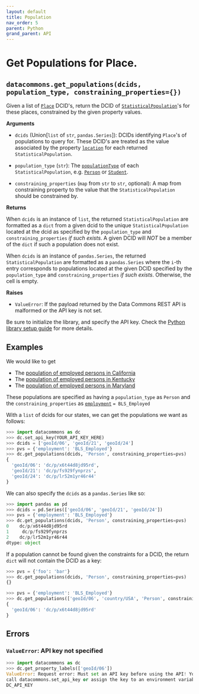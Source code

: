 ```yaml
---
layout: default
title: Population
nav_order: 5
parent: Python
grand_parent: API
---
```


# Get Populations for Place.

## `datacommons.get_populations(dcids, population_type, constraining_properties={})`

Given a list of [`Place`](https://browser.datacommons.org/kg?dcid=Place) DCID's,
return the DCID of
[`StatisticalPopulation`](https://browser.datacommons.org/kg?dcid=StatisticalPopulation)'s
for these places, constrained by the given property values.

**Arguments**

*   `dcids` (Union[`list` of `str`, `pandas.Series`]): DCIDs
    identifying `Place`'s of populations to query for.
    These DCID's are treated as the value associated by the property
    [`location`](https://browser.datacommons.org/kg?dcid=location) for each
    returned `StatisticalPopulation`.

*   `population_type` (`str`): The
    [`populationType`](https://browser.datacommons.org/kg?dcid=populationType)
    of each `StatisticalPopulation`, e.g.
    [`Person`](https://browser.datacommons.org/kg?dcid=Person) or
    [`Student`](https://browser.datacommons.org/kg?dcid=Student).

*   `constraining_properties` (`map` from `str` to `str`, optional):
      A map from constraining property to the value that the
      `StatisticalPopulation` should be constrained by.

**Returns**

When `dcids` is an instance of `list`, the returned `StatisticalPopulation` are
formatted as a `dict` from a given dcid to the unique `StatisticalPopulation`
located at the dcid as specified by the `population_type` and
`constraining_properties` *if such exists*. A given DCID will *NOT* be a member
of the `dict` if such a population does not exist.

When `dcids` is an instance of `pandas.Series`, the returned
`StatisticalPopulation` are formatted as a `pandas.Series` where the `i`-th
entry corresponds to populations located at the given DCID specified by the
`population_type` and `constraining_properties` *if such exists*. Otherwise,
the cell is empty.

**Raises**

*   `ValueError`: If the payload returned by the Data Commons REST API is malformed or the API key is not set.

Be sure to initialize the library, and specify the API key. Check the [Python library setup guide](/api/python/) for more details.

## Examples

We would like to get

* The [population of employed persons in California](https://browser.datacommons.org/kg?dcid=dc/p/x6t44d8jd95rd)
* The [population of employed persons in Kentucky](https://browser.datacommons.org/kg?dcid=dc/p/fs929fynprzs)
* The [population of employed persons in Maryland](https://browser.datacommons.org/kg?dcid=dc/p/lr52m1yr46r44>)

These populations are specified as having a
`population_type` as `Person` and the `constraining_properties`
as [`employment`](https://browser.datacommons.org/kg?dcid=employment)
`= BLS_Employed`

With a `list` of dcids for our states, we can get the populations we
want as follows:

```python
>>> import datacommons as dc
>>> dc.set_api_key(YOUR_API_KEY_HERE)
>>> dcids = ['geoId/06', 'geoId/21', 'geoId/24']
>>> pvs = {'employment': 'BLS_Employed'}
>>> dc.get_populations(dcids, 'Person', constraining_properties=pvs)
{
  'geoId/06': 'dc/p/x6t44d8jd95rd',
  'geoId/21': 'dc/p/fs929fynprzs',
  'geoId/24': 'dc/p/lr52m1yr46r44'
}
```

We can also specify the `dcids` as a `pandas.Series` like so:

```python
>>> import pandas as pd
>>> dcids = pd.Series(['geoId/06', 'geoId/21', 'geoId/24'])
>>> pvs = {'employment': 'BLS_Employed'}
>>> dc.get_populations(dcids, 'Person', constraining_properties=pvs)
0    dc/p/x6t44d8jd95rd
1     dc/p/fs929fynprzs
2    dc/p/lr52m1yr46r44
dtype: object
```

If a population cannot be found given the constraints for a DCID, the return `dict` will
not contain the DCID as a key:

```python
>>> pvs = {'foo': 'bar'}
>>> dc.get_populations(dcids, 'Person', constraining_properties=pvs)
{}

>>> pvs = {'employment': 'BLS_Employed'}
>>> dc.get_populations(['geoId/06', 'country/USA', 'Person', constraining_properties=pvs)
{
  'geoId/06': 'dc/p/x6t44d8jd95rd'
}
```

## Errors

### `ValueError`: API key not specified

```python
>>> import datacommons as dc
>>> dc.get_property_labels(['geoId/06'])
ValueError: Request error: Must set an API key before using the API! You can
call datacommons.set_api_key or assign the key to an environment variable named
DC_API_KEY
```
